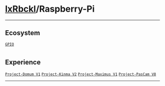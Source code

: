 # [lxRbckl](https://github.com/lxRbckl/lxRbckl/tree/main)/Raspberry-Pi

---
## Ecosystem
[`GPIO`](https://github.com/lxRbckl/lxRbckl/tree/main/Raspberry-Pi/GPIO/README.md)

# 

## Experience
[`Project-Domum V1`](https://github.com/lxRbckl/Project-Domum/blob/V1/README.md) [`Project-Kinma V2`](https://github.com/lxRbckl/Project-Kinma/blob/V2/README.md) [`Project-Maximus V1`](https://github.com/lxRbckl/Project-Maximus/blob/V1/README.md) [`Project-PasCam V8`](https://github.com/lxRbckl/Project-PasCam/blob/V8/README.md)

---

